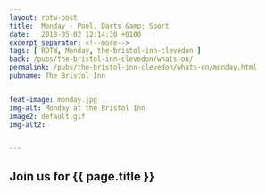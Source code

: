 ```yaml
---
layout: rotw-post
title:  Monday - Pool, Darts &amp; Sport
date:   2018-05-02 12:14:30 +0100
excerpt_separator: <!--more-->
tags: [ ROTW, Monday, the-bristol-inn-clevedon ]
back: /pubs/the-bristol-inn-clevedon/whats-on/
permalink: /pubs/the-bristol-inn-clevedon/whats-on/monday.html
pubname: The Bristol Inn


feat-image: monday.jpg
img-alt: Monday at the Bristol Inn
image2: default.gif
img-alt2:


---
```


<h2>Join us for {{ page.title }}</h2>